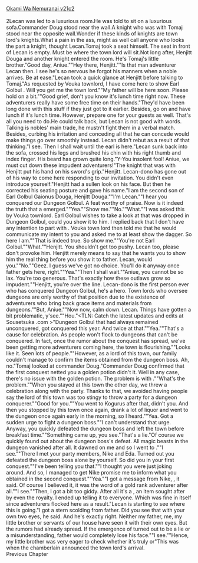 [Okami Wa Nemuranai v21c2](https://www.sousetsuka.com/2020/06/okami-wa-nemuranai-212.html)
<br/><br/>
2Lecan was led to a luxurious room.He was told to sit on a luxurious sofa.Commander Doug stood near the wall.A knight who was with Tomaj stood near the opposite wall.Wonder if these kinds of knights are town lord's knights.What a pain in the ass, might as well call anyone who looks the part a knight, thought Lecan.Tomaj took a seat himself. The seat in front of Lecan is empty. Must be where the town lord will sit.Not long after, Henjitt Douga and another knight entered the room. He's Tomaj's little brother."Good day, Aniue.""Hey there, Henjitt.""Is that man adventurer Lecan then. I see he's so nervous he forgot his manners when a noble arrives. Be at ease."Lecan took a quick glance at Henjitt before talking to Tomaj."As requested by Vouka townlord, I have come here to show Earl Golbul <Dagger of Harut>. Will you get me the town lord.""My father will be here soon. Please hold on a bit.""Good grief, don't you know it's lunch time right now. These adventurers really have some free time on their hands."They'd have been long done with this stuff if they just got to it earlier. Besides, go on and have lunch if it's lunch time. However, prepare one for your guests as well. That's all you need to do.He could talk back, but Lecan is not good with words. Talking is nobles' main trade, he mustn't fight them in a verbal match. Besides, curbing his irritation and conceding all that he can concede would make things go over smoothly instead. Lecan didn't rebut as a result of that thinking."I see. Then I shall wait until the earl is here."Lecan sunk back into the sofa, crossed his legs and brushed his chin with his right thumb and index finger. His beard has grown quite long."Y-You insolent fool! Aniue, we must cut down these impudent adventurers!"The knight that was with Henjitt put his hand on his sword's grip."Henjitt. Lecan-dono has gone out of his way to come here responding to our invitation. You didn't even introduce yourself."Henjitt had a sullen look on his face. But then he corrected his seating posture and gave his name."I am the second son of Earl Golbul Gaionus Douga, Henjitt Douga.""I'm Lecan.""I hear you conquered our Dungeon Golbul. A feat worthy of praise. Now is it indeed the truth that a <Dagger of Harut> emerged.""Yea.""Show me.""No.""What.""I was asked this by Vouka townlord. Earl Golbul wishes to take a look at <Dagger of Harut> that was dropped in Dungeon Golbul, could you show it to him. I replied back that I don't have any intention to part with <Dagger of Harut>. Vouka town lord then told me that he would communicate my intent to you and asked me to at least show the dagger. So here I am.""That is indeed true. So show me.""You're not Earl Golbul.""What.""Henjitt. You shouldn't get too pushy. Lecan too, please don't provoke him. Henjitt merely means to say that he wants you to show him the real thing before you show it to father. Lecan, would you.""No.""Geez. I guess we've got no choice. You'll do it anyway once father gets here, right.""Yea.""Then I shall wait.""Aniue, you cannot be so lax. You're too generous. That's exactly how these outlaws grow so impudent.""Henjitt, you're over the line. Lecan-dono is the first person ever who has conquered Dungeon Golbul, he's a hero. Town lords who oversee dungeons are only worthy of that position due to the existence of adventurers who bring back grace items and materials from dungeons.""But, Aniue.""Now now, calm down. Lecan. Things have gotten a bit problematic, y'see.""Hou."<TLN: Catch the latest updates and edits at Sousetsuka .com >"Dungeon Golbul that had always remained unconquered, got conquered this year. And twice at that.""Yea.""That's a cause for celebration. As people won't flock to dungeons that can't be conquered. In fact, once the rumor about the conquest has spread, we've been getting more adventurers coming here, the town is flourishing.""Looks like it. Seen lots of people.""However, as a lord of this town, our family couldn't manage to confirm the items obtained from the dungeon boss. Ah, no."Tomaj looked at commander Doug."Commander Doug confirmed that the first conquest netted you a golden potion didn't it. Well in any case, there's no issue with the golden potion. The problem is with <Dagger of Harut>.""What's the problem.""When you stayed at this town the other day, we threw a celebration along with the party. Thanks to that, we avoided having people say the lord of this town was too stingy to throw a party for a dungeon conquerer.""Good for you.""You went to Kogurus after that, didn't you. And then you stopped by this town once again, drank a lot of liquor and went to the dungeon once again early in the morning, so I heard.""Yea. Got a sudden urge to fight a dungeon boss.""I can't understand that urge. Anyway, you quickly defeated the dungeon boss and left the town before breakfast time.""Something came up, you see."That's a lie."Of course we quickly found out about the dungeon boss's defeat. All magic beasts in the dungeon vanished after all. It dawned on me and so I went to <White Pavilion>.""I see.""There I met your party members, Nike and Eda. Turned out you defeated the dungeon boss alone by yourself. So did you in your first conquest.""I've been telling you that.""I thought you were just joking around. And so, I managed to get Nike promise me to inform what you obtained in the second conquest.""Yea.""I got a message from Nike, <Dagger of Harut>, it said. Of course I believed it, it was the word of a gold rank adventurer after all.""I see.""Then, I got a bit too giddy. After all it's a <Dagger of Harut>, an item sought after by even the royalty. I ended up telling it to everyone. Which was fine in itself since adventurers flocked here as a result."Lecan is starting to see where this is going."I got a stern scolding from father. Did you see that <Dagger of Harut> with your own two eyes, he said. And he's exactly right. Neither my father, me, my little brother or servants of our house have seen it with their own eyes. But the rumors had already spread. If the emergence of <Dagger of Harut> turned out to be a lie or a misunderstanding, father would completely lose his face.""I see.""Hence, my little brother was very eager to check whether it's truly <Dagger of Harut> or"This was when the chamberlain announced the town lord's arrival.<br/>
Previous Chapter<br/>

